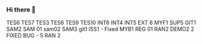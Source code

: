 ### Hi there 👋

<!--
**Rehman-Developer/Rehman-Developer** is a ✨ _special_ ✨ repository because its `README.md` (this file) appears on your GitHub profile.

Here are some ideas to get you started:

- 🔭 I’m currently working on ...
- 🌱 I’m currently learning ...
- 👯 I’m looking to collaborate on ...
- 🤔 I’m looking for help with ...
- 💬 Ask me about ...
- 📫 How to reach me: ...
- 😄 Pronouns: ...
- ⚡ Fun fact: ...
-->
TES6
TES7
TES3
TES6
TES9
TES10
INT6
INT4
INT5
EXT 6
MYF1
SUP5
GIT1
SAM2
SAM 01
sam02
SAM3
git1
ISS1 - Fixed
MYB1
REG 01
RAN2
DEMO2 2 FIXED
BUG - 5
RAN 2
